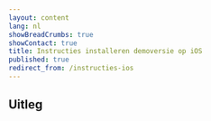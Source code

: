 ```yaml
---
layout: content
lang: nl
showBreadCrumbs: true
showContact: true
title: Instructies installeren demoversie op iOS
published: true
redirect_from: /instructies-ios
---
```



## Uitleg

